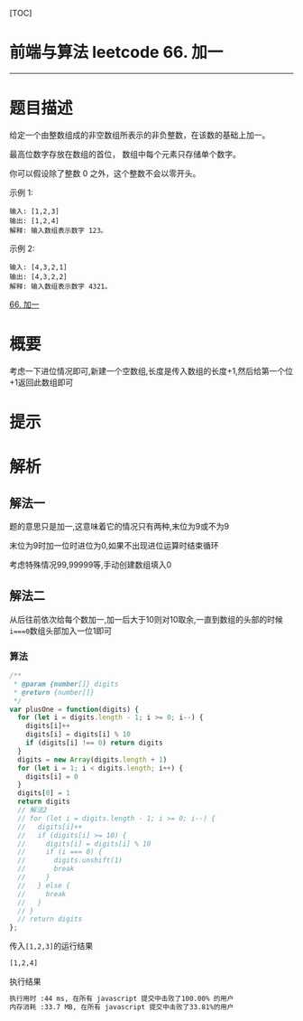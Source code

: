 [TOC]
# 前端与算法 leetcode 66. 加一
---
# 题目描述
给定一个由整数组成的非空数组所表示的非负整数，在该数的基础上加一。

最高位数字存放在数组的首位， 数组中每个元素只存储单个数字。

你可以假设除了整数 0 之外，这个整数不会以零开头。

示例 1:
```
输入: [1,2,3]
输出: [1,2,4]
解释: 输入数组表示数字 123。
```
示例 2:
```
输入: [4,3,2,1]
输出: [4,3,2,2]
解释: 输入数组表示数字 4321。
```

[66. 加一](https://leetcode-cn.com/problems/plus-one/)
# 概要
考虑一下进位情况即可,新建一个空数组,长度是传入数组的长度+1,然后给第一个位+1返回此数组即可
# 提示
# 解析
## 解法一
题的意思只是加一,这意味着它的情况只有两种,末位为9或不为9

末位为9时加一位时进位为0,如果不出现进位运算时结束循环

考虑特殊情况99,99999等,手动创建数组填入0
## 解法二
从后往前依次给每个数加一,加一后大于10则对10取余,一直到数组的头部的时候`i===0`数组头部加入一位1即可

### 算法
```js
/**
 * @param {number[]} digits
 * @return {number[]}
 */
var plusOne = function(digits) {
  for (let i = digits.length - 1; i >= 0; i--) {
    digits[i]++
    digits[i] = digits[i] % 10
    if (digits[i] !== 0) return digits
  }
  digits = new Array(digits.length + 1)
  for (let i = 1; i < digits.length; i++) {
    digits[i] = 0
  }
  digits[0] = 1
  return digits
  // 解法2
  // for (let i = digits.length - 1; i >= 0; i--) {
  //   digits[i]++
  //   if (digits[i] >= 10) {
  //     digits[i] = digits[i] % 10
  //     if (i === 0) {
  //       digits.unshift(1)
  //       break
  //     }
  //   } else {
  //     break
  //   }
  // }
  // return digits
};
```
传入`[1,2,3]`的运行结果
```sh
[1,2,4]
```
执行结果
```sh
执行用时 :44 ms, 在所有 javascript 提交中击败了100.00% 的用户
内存消耗 :33.7 MB, 在所有 javascript 提交中击败了33.81%的用户
```